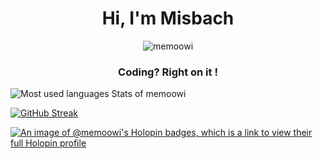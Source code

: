 <h1 align="center">Hi, I'm Misbach</h1>
<p align="center"> <img src="https://komarev.com/ghpvc/?username=memoowi&label=Profile%20views&color=0e75b6&style=flat" alt="memoowi" /> </p>
<h3 align="center">Coding? Right on it !</h3>

![Most used languages Stats of memoowi](https://github-readme-stats.vercel.app/api/top-langs/?username=memoowi&layout=compact&langs_count=10&theme=react)

[![GitHub Streak](https://github-readme-streak-stats.herokuapp.com?user=memoowi&theme=discord-old-blurple&hide_border=true&border_radius=20&background=90%2C000000%2C6A8BBB&fire=EB0ECC)](https://git.io/streak-stats)

[![An image of @memoowi's Holopin badges, which is a link to view their full Holopin profile](https://holopin.me/memoowi)](https://holopin.io/@memoowi)

